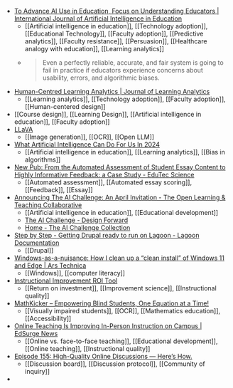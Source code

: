 - [To Advance AI Use in Education, Focus on Understanding Educators | International Journal of Artificial Intelligence in Education](https://link.springer.com/article/10.1007/s40593-023-00351-4)
	- [[Artificial intelligence in education]], [[Technology adoption]], [[Educational Technology]], [[Faculty adoption]], [[Predictive analytics]], [[Faculty resistance]], [[Persuasion]], [[Healthcare analogy with education]], [[Learning analytics]]
	- >Even a perfectly reliable, accurate, and fair system is going to fail in practice if educators experience concerns about usability, errors, and algorithmic biases.
- [Human-Centred Learning Analytics | Journal of Learning Analytics](https://learning-analytics.info/index.php/JLA/article/view/6627)
	- [[Learning analytics]], [[Technology adoption]], [[Faculty adoption]], [[Human-centered design]]
- [[Course design]], [[Learning Design]], [[Artificial intelligence in education]], [[Faculty adoption]]
- [LLaVA](https://llava.hliu.cc/)
	- [[Image generation]], [[OCR]], [[Open LLM]]
- [What Artificial Intelligence Can Do For Us In 2024](https://intelliboard.net/blog/what-can-artificial-intelligence-do-for-us-in-2024/)
	- [[Artificial intelligence in education]], [[Learning analytics]], [[Bias in algorithms]]
- [New Pub: From the Automated Assessment of Student Essay Content to Highly Informative Feedback: a Case Study - EduTec Science](https://edutec.science/new-pub-from-the-automated-assessment-of-student-essay-content-to-highly-informative-feedback-a-case-study/)
	- [[Automated assessment]], [[Automated essay scoring]], [[Feedback]], [[Essay]]
- [Announcing The AI Challenge: An April Invitation - The Open Learning & Teaching Collaborative](https://colab.plymouthcreate.net/2024/02/20/announcing-the-ai-challenge-an-april-invitation/)
	- [[Artificial intelligence in education]], [[Educational development]]
	- [The AI Challenge - Design Forward](https://colab.plymouthcreate.net/design-forward/home/flexible-modules/generative-ai-home/)
	- [Home - The AI Challenge Collection](https://colab.plymouthcreate.net/theaicollection/)
- [Step by Step - Getting Drupal ready to run on Lagoon - Lagoon Documentation](https://docs.lagoon.sh/applications/drupal/step-by-step-getting-drupal-ready-to-run-on-lagoon/)
	- [[Drupal]]
- [Windows-as-a-nuisance: How I clean up a “clean install” of Windows 11 and Edge | Ars Technica](https://arstechnica.com/gadgets/2024/02/what-i-do-to-clean-up-a-clean-install-of-windows-11-23h2-and-edge/)
	- [[Windows]], [[computer literacy]]
- [Instructional Improvement ROI Tool](https://www.acenet.edu/Research-Insights/Pages/Student-Support/Instructional-Improvement-ROI-Tool.aspx)
	- [[Return on investment]], [[Improvement science]], [[Instructional quality]]
- [MathKicker – Empowering Blind Students, One Equation at a Time!](https://mathkicker.ai/)
	- [[Visually impaired students]], [[OCR]], [[Mathematics education]], [[Accessibility]]
- [Online Teaching Is Improving In-Person Instruction on Campus | EdSurge News](https://www.edsurge.com/news/2024-02-22-online-teaching-is-improving-in-person-instruction-on-campus)
	- [[Online vs. face-to-face teaching]], [[Educational development]], [[Online teaching]], [[Instructional quality]]
- [Episode 155: High-Quality Online Discussions — Here’s How.](https://cdl.ucf.edu/topcast-s09e155/)
	- [[Discussion board]], [[Discussion protocol]], [[Community of inquiry]]
-